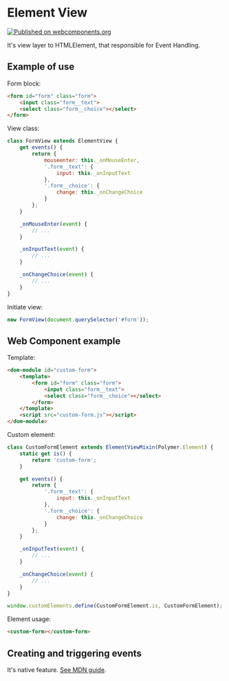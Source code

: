 # Element View

[![Published on webcomponents.org](https://img.shields.io/badge/webcomponents.org-published-blue.svg)](https://www.webcomponents.org/element/mikoweb/element-view)

It's view layer to HTMLElement, that responsible for Event Handling.

## Example of use

Form block:

```html
<form id="form" class="form">
    <input class="form__text">
    <select class="form__choice"></select>
</form>
```

View class:

```javascript
class FormView extends ElementView {
    get events() {
        return {
            mouseenter: this._onMouseEnter,
            '.form__text': {
                input: this._onInputText
            },
            '.form__choice': {
                change: this._onChangeChoice
            }
        };
    }

    _onMouseEnter(event) {
        // ...
    }

    _onInputText(event) {
        // ...
    }

    _onChangeChoice(event) {
        // ...
    }
}
```

Initiate view:

```javascript
new FormView(document.querySelector('#form'));
```

## Web Component example

Template:

```html
<dom-module id="custom-form">
    <template>
        <form id="form" class="form">
            <input class="form__text">
            <select class="form__choice"></select>
        </form>
    </template>
    <script src="custom-form.js"></script>
</dom-module>
```

Custom element:

```javascript
class CustomFormElement extends ElementViewMixin(Polymer.Element) {
    static get is() {
        return 'custom-form';
    }

    get events() {
        return {
            '.form__text': {
                input: this._onInputText
            },
            '.form__choice': {
                change: this._onChangeChoice
            }
        };
    }

    _onInputText(event) {
        // ...
    }

    _onChangeChoice(event) {
        // ...
    }
}

window.customElements.define(CustomFormElement.is, CustomFormElement);
```

Element usage:

```html
<custom-form></custom-form>
```

## Creating and triggering events

It's native feature. [See MDN guide](https://developer.mozilla.org/en-US/docs/Web/Guide/Events/Creating_and_triggering_events).
